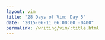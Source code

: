 ```yaml
---
layout: vim
title: "28 Days of Vim: Day 5"
date: "2015-06-11 06:00:00 -0400"
permalink: /writing/vim/:title.html
---
```


